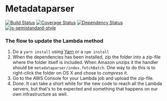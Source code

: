 # Metadataparser

[![Build Status](https://travis-ci.org/voxpelli/metadataparser.svg?branch=master)](https://travis-ci.org/voxpelli/metadataparser)
[![Coverage Status](https://coveralls.io/repos/github/voxpelli/metadataparser/badge.svg?branch=master)](https://coveralls.io/github/voxpelli/metadataparser?branch=master)
[![Dependency Status](https://gemnasium.com/voxpelli/metadataparser.svg)](https://gemnasium.com/voxpelli/metadataparser)
[![js-semistandard-style](https://img.shields.io/badge/code%20style-semistandard-brightgreen.svg?style=flat)](https://github.com/Flet/semistandard)

### The flow to update the Lambda method

1. Do a `yarn install` using [Yarn](https://yarnpkg.com/) or a `npm install`
2. When the dependencies has been installed, zip the folder into a zip-file where the folder itself is included. When Amazon unzips it the handler should be `metadataparser/index.fetchBatch`. One way to do this is to right-click the folder on OS X and chose to *compress* it.
3. Go to the AWS Console for your Lambda job and upload the zip-file.
4. Done. It can take a short while for the new code to reach all the Lambda servers, but that's to be expected and something that happens on our own infrastructure as well.
